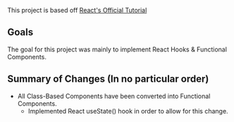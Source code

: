 This project is based off [React's Official Tutorial](https://reactjs.org/tutorial/tutorial.html)

## Goals
The goal for this project was mainly to implement React Hooks & Functional Components.

## Summary of Changes (In no particular order)
- All Class-Based Components have been converted into Functional Components.
    - Implemented React useState() hook in order to allow for this change.

